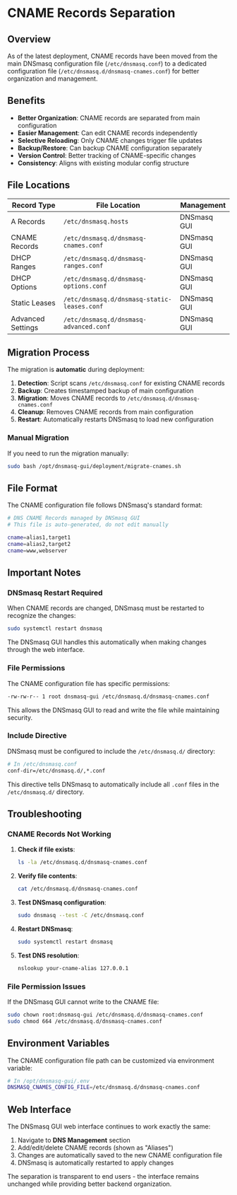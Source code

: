 # CNAME Records Separation

## Overview

As of the latest deployment, CNAME records have been moved from the main DNSmasq configuration file (`/etc/dnsmasq.conf`) to a dedicated configuration file (`/etc/dnsmasq.d/dnsmasq-cnames.conf`) for better organization and management.

## Benefits

- **Better Organization**: CNAME records are separated from main configuration
- **Easier Management**: Can edit CNAME records independently
- **Selective Reloading**: Only CNAME changes trigger file updates
- **Backup/Restore**: Can backup CNAME configuration separately
- **Version Control**: Better tracking of CNAME-specific changes
- **Consistency**: Aligns with existing modular config structure

## File Locations

| Record Type | File Location | Management |
|-------------|---------------|------------|
| A Records | `/etc/dnsmasq.hosts` | DNSmasq GUI |
| CNAME Records | `/etc/dnsmasq.d/dnsmasq-cnames.conf` | DNSmasq GUI |
| DHCP Ranges | `/etc/dnsmasq.d/dnsmasq-ranges.conf` | DNSmasq GUI |
| DHCP Options | `/etc/dnsmasq.d/dnsmasq-options.conf` | DNSmasq GUI |
| Static Leases | `/etc/dnsmasq.d/dnsmasq-static-leases.conf` | DNSmasq GUI |
| Advanced Settings | `/etc/dnsmasq.d/dnsmasq-advanced.conf` | DNSmasq GUI |

## Migration Process

The migration is **automatic** during deployment:

1. **Detection**: Script scans `/etc/dnsmasq.conf` for existing CNAME records
2. **Backup**: Creates timestamped backup of main configuration
3. **Migration**: Moves CNAME records to `/etc/dnsmasq.d/dnsmasq-cnames.conf`
4. **Cleanup**: Removes CNAME records from main configuration
5. **Restart**: Automatically restarts DNSmasq to load new configuration

### Manual Migration

If you need to run the migration manually:

```bash
sudo bash /opt/dnsmasq-gui/deployment/migrate-cnames.sh
```

## File Format

The CNAME configuration file follows DNSmasq's standard format:

```bash
# DNS CNAME Records managed by DNSmasq GUI
# This file is auto-generated, do not edit manually

cname=alias1,target1
cname=alias2,target2
cname=www,webserver
```

## Important Notes

### DNSmasq Restart Required

When CNAME records are changed, DNSmasq must be restarted to recognize the changes:

```bash
sudo systemctl restart dnsmasq
```

The DNSmasq GUI handles this automatically when making changes through the web interface.

### File Permissions

The CNAME configuration file has specific permissions:

```bash
-rw-rw-r-- 1 root dnsmasq-gui /etc/dnsmasq.d/dnsmasq-cnames.conf
```

This allows the DNSmasq GUI to read and write the file while maintaining security.

### Include Directive

DNSmasq must be configured to include the `/etc/dnsmasq.d/` directory:

```bash
# In /etc/dnsmasq.conf
conf-dir=/etc/dnsmasq.d/,*.conf
```

This directive tells DNSmasq to automatically include all `.conf` files in the `/etc/dnsmasq.d/` directory.

## Troubleshooting

### CNAME Records Not Working

1. **Check if file exists**:
   ```bash
   ls -la /etc/dnsmasq.d/dnsmasq-cnames.conf
   ```

2. **Verify file contents**:
   ```bash
   cat /etc/dnsmasq.d/dnsmasq-cnames.conf
   ```

3. **Test DNSmasq configuration**:
   ```bash
   sudo dnsmasq --test -C /etc/dnsmasq.conf
   ```

4. **Restart DNSmasq**:
   ```bash
   sudo systemctl restart dnsmasq
   ```

5. **Test DNS resolution**:
   ```bash
   nslookup your-cname-alias 127.0.0.1
   ```

### File Permission Issues

If the DNSmasq GUI cannot write to the CNAME file:

```bash
sudo chown root:dnsmasq-gui /etc/dnsmasq.d/dnsmasq-cnames.conf
sudo chmod 664 /etc/dnsmasq.d/dnsmasq-cnames.conf
```

## Environment Variables

The CNAME configuration file path can be customized via environment variable:

```bash
# In /opt/dnsmasq-gui/.env
DNSMASQ_CNAMES_CONFIG_FILE=/etc/dnsmasq.d/dnsmasq-cnames.conf
```

## Web Interface

The DNSmasq GUI web interface continues to work exactly the same:

1. Navigate to **DNS Management** section
2. Add/edit/delete CNAME records (shown as "Aliases")
3. Changes are automatically saved to the new CNAME configuration file
4. DNSmasq is automatically restarted to apply changes

The separation is transparent to end users - the interface remains unchanged while providing better backend organization.

